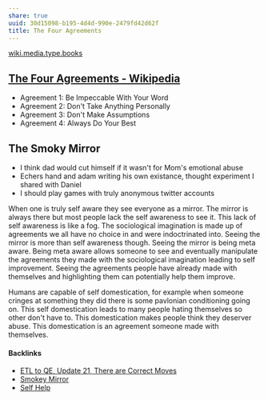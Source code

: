 ```yaml
---
share: true
uuid: 30d15098-b195-4d4d-990e-2479fd42d62f
title: The Four Agreements
---
```

[wiki.media.type.books](../a3a80e28-c537-4091-a06f-3d20f44ec6a2)

## [The Four Agreements - Wikipedia](https://en.wikipedia.org/wiki/The_Four_Agreements)

* Agreement 1: Be Impeccable With Your Word
* Agreement 2: Don't Take Anything Personally
* Agreement 3: Don't Make Assumptions
* Agreement 4: Always Do Your Best

## The Smoky Mirror

*   I think dad would cut himself if it wasn't for Mom's emotional abuse
*   Echers hand and adam writing his own existance, thought experiment I shared with Daniel
*   I should play games with truly anonymous twitter accounts

When one is truly self aware they see everyone as a mirror. The mirror is always there but most people lack the self awareness to see it. This lack of self awareness is like a fog. The sociological imagination is made up of agreements we all have no choice in and were indoctrinated into. Seeing the mirror is more than self awareness though. Seeing the mirror is being meta aware. Being meta aware allows someone to see and eventually manipulate the agreements they made with the sociological imagination leading to self improvement. Seeing the agreements people have already made with themselves and highlighting them can potentially help them improve.

Humans are capable of self domestication, for example when someone cringes at something they did there is some pavlonian conditioning going on. This self domestication leads to many people hating themselves so other don't have to. This domestication makes people think they deserver abuse. This domestication is an agreement someone made with themselves.


#### Backlinks

* [ETL to QE, Update 21, There are Correct Moves](/d6c6d932-5842-4fbc-a67d-1759c2c2bb02)
* [Smokey Mirror](/b7643b91-aa92-4656-93a1-359c443db72c)
* [Self Help](/8243fdf6-4c07-43d8-90d9-c45a38a8bf6a)